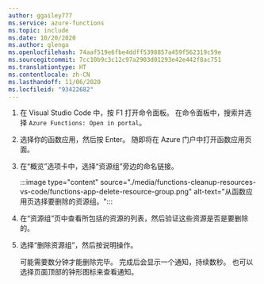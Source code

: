 ```yaml
---
author: ggailey777
ms.service: azure-functions
ms.topic: include
ms.date: 10/20/2020
ms.author: glenga
ms.openlocfilehash: 74aaf519e6fbe4ddff5398857a459f562319c59e
ms.sourcegitcommit: 7cc10b9c3c12c97a2903d01293e42e442f8ac751
ms.translationtype: HT
ms.contentlocale: zh-CN
ms.lasthandoff: 11/06/2020
ms.locfileid: "93422682"
---
```

1. 在 Visual Studio Code 中，按 F1 打开命令面板<kbd></kbd>。 在命令面板中，搜索并选择 `Azure Functions: Open in portal`。

1. 选择你的函数应用，然后按 Enter<kbd></kbd>。 随即将在 Azure 门户中打开函数应用页面。

1. 在“概览”选项卡中，选择“资源组”旁边的命名链接。

   :::image type="content" source="./media/functions-cleanup-resources-vs-code/functions-app-delete-resource-group.png" alt-text="从函数应用页选择要删除的资源组。":::

1. 在“资源组”页中查看所包括的资源的列表，然后验证这些资源是否是要删除的。
 
1. 选择“删除资源组”，然后按说明操作。

   可能需要数分钟才能删除完毕。 完成后会显示一个通知，持续数秒。 也可以选择页面顶部的钟形图标来查看通知。